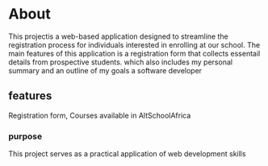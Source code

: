 # About
This projectis a web-based application designed  to streamline the registration process for individuals interested in enrolling at our school. The main features of this application is a registration form that collects essentail details from prospective students. which also includes my personal summary and an outline of my goals a software developer

## features
Registration form, Courses available in AltSchoolAfrica

### purpose
This project serves as a practical application of web development skills